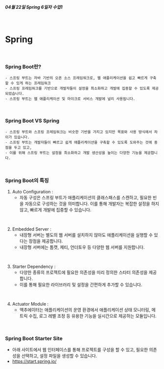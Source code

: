  **<h5>04월 22일 Spring 6일차 수업1</h5>** <br>

# Spring
<br>

### Spring Boot란? <br>
    - 스프링 부트는 자바 기반의 오픈 소스 프레임워크로, 웹 애플리케이션을 쉽고 빠르게 구축할 수 있게 하는 프레임워크
    - 스프링 프레임워크를 기반으로 개발자들이 설정을 최소화하고 개발에 집중할 수 있도록 제공되었습니다.
    - 스프링 부트는 웹 애플리케이션 및 마이크로 서비스 개발에 널리 사용됩니다.
<br>

### Spring Boot VS Spring <br>
    - 스프링 부트와 스프링 프레임워크는 비슷한 기반을 가지고 있지만 목표와 사용 방식에서 차이가 있습니다.
    - 스프링 부트는 개발자들이 빠르고 쉽게 애플리케이션을 구축할 수 있도록 도와주는 것에 중점을 두고 있고,
    - 이를 위해 스프링 부트는 설정을 최소화하고 개발 생산성을 높이는 다양한 기능을 제공합니다.
<br>

### Spring Boot의 특징 <br>

1. Auto Configuration : 
    - 자동 구성은 스프링 부트가 애플리케이션의 클래스패스를 스캔하고, 필요한 빈을 자동으로 구성하는 것을 의미합니다. 이를 통해 개발자는 복잡한 설정을 하지 않고, 빠르게 개발에 집중할 수 있습니다.
<br>

2.  Embedded Server : 
    - 내장형 서버는 별도의 웹 서버를 설치하지 않아도 애플리케이션을 실행할 수 있다는 장점을 제공합니다.
    - 내장형 서버에는 톰캣, 제티, 언더토우 등 다양한 웹 서버를 지원합니다.
<br>

3. Starter Dependency :
    - 다양한 종류의 프로젝트에 필요한 의존성을 미리 정의한 스타터 의존성을 제공합니다. 
    - 이를 통해 필요한 라이브러리 및 설정을 간편하게 추가할 수 있습니다.
<br>

4. Actuator Module :
    - 액추에이터는 애플리케이션의 운영 환경에서 애플리케이션 상태 모니터링, 메트릭 수집, 로그 레벨 조정 등 유용한 기능을 실시간으로 제공하는 모듈입니다.
<br>

### Spring Boot Starter Site <br>
- 아래 사이트에서 웹 인터페이스를 통해 프로젝트를 구성을 할 수 있고, 필요한 의존성을 선택하고, 설정 파일을 생성할 수 있습니다.
- https://start.spring.io/




